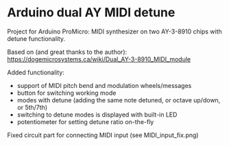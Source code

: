 # Arduino dual AY MIDI detune
Project for Arduino ProMicro: MIDI synthesizer on two AY-3-8910 chips with detune functionality.

Based on (and great thanks to the author):
https://dogemicrosystems.ca/wiki/Dual_AY-3-8910_MIDI_module

Added functionality:
- support of MIDI pitch bend and modulation wheels/messages
- button for switching working mode
- modes with detune (adding the same note detuned, or octave up/down, or 5th/7th)
- switching to detune modes is displayed with built-in LED
- potentiometer for setting detune ratio on-the-fly

Fixed circuit part for connecting MIDI input (see MIDI_input_fix.png)

